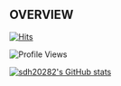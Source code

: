 ## OVERVIEW

[![Hits](https://hits.seeyoufarm.com/api/count/incr/badge.svg?url=https%3A%2F%2Fgithub.com%2Fsdh20282&count_bg=%2355BBEA&title_bg=%23595F5B&icon=&icon_color=%23E7E7E7&title=hits&edge_flat=false)](https://hits.seeyoufarm.com)

![Profile Views](https://github-hits.sdh20282.workers.dev/profile-views/sdh20282?label=Test&labelColor=gray&countColor=red&cache-control=no-cache)

[![sdh20282's GitHub stats](https://github-readme-stats.vercel.app/api?username=sdh20282&include_all_commits=true&show_icons=true&theme=react)](https://github.com/sdh20282/github-readme-stats)

<!--
**sdh20282/sdh20282** is a ✨ _special_ ✨ repository because its `README.md` (this file) appears on your GitHub profile.

Here are some ideas to get you started:

- 🔭 I’m currently working on ...
- 🌱 I’m currently learning ...
- 👯 I’m looking to collaborate on ...
- 🤔 I’m looking for help with ...
- 💬 Ask me about ...
- 📫 How to reach me: ...
- 😄 Pronouns: ...
- ⚡ Fun fact: ...
-->
